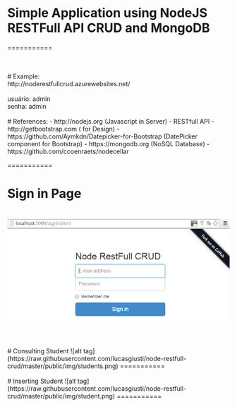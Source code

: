﻿# Simple Application using NodeJS RESTFull API CRUD and MongoDB
===========

<br/>
<br/>
# Example:<br/>
http://noderestfullcrud.azurewebsites.net/
<br/>
<br/>
 usuário: admin
<br/>
 senha: admin
<br/>
<br/>
# References:
 - http://nodejs.org (Javascript in Server)
 - RESTfull API
 - http://getbootstrap.com ( for Design)
 - https://github.com/Aymkdn/Datepicker-for-Bootstrap (DatePicker component for Bootstrap)
 - https://mongodb.org (NoSQL Database)
 - https://github.com/ccoenraets/nodecellar

===========
# Sign in Page
![alt tag](https://raw.githubusercontent.com/lucasgiusti/node-restfull-crud/master/public/img/login.png)
===========
<br/>
<br/>
# Consulting Student
![alt tag](https://raw.githubusercontent.com/lucasgiusti/node-restfull-crud/master/public/img/students.png)
===========
<br/>
<br/>
# Inserting Student
![alt tag](https://raw.githubusercontent.com/lucasgiusti/node-restfull-crud/master/public/img/student.png)
===========